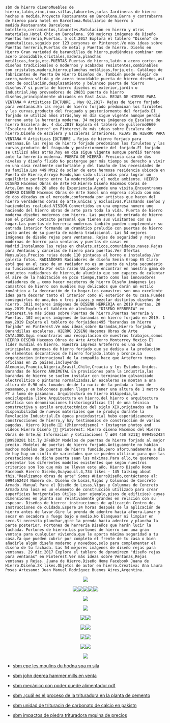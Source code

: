 
```
sbm de hierro disenoMuebles de hierro,latón,zinc,inox.sillas,taburetes,sofas Jardineras de hierro hechas a medida.Proyecto Restaurante en Barcelona.Barra y contrabarra de hieroo para hotel en Barcelona.Mobiliario de hierro a medida.Restaurante Barcelona: botellero,cerramientos,taburetes.Rotulación en hierro y otros materiales.Hotel Chic en Barcelona. 939 mejores imágenes de Diseño Puertas herreria,Puertas. 5 oct.2017 Explora el tablero "Diseño" de geometalicas,seguido por 123 personas en Pinterest.Ve más ideas sobre Puertas herreria,Puertas de metal y Puertas de hierro. Diseño en Hierro Gran variedad de barandillas de hierro,pudiéndose combinar con acero inoxidable,cristales,madera,planchas metálicas,forja,etc.PUERTAS.Puertas de hierro,latón o acero corten en diseños tradicionales o modernos y acabados resistentes,combinables con cristales,madera,hierro,planchas metálicas,forja,etc. Catálogo de fabricantes de Puerta De Hierro Diseños de. También puede elegir de acero,madera sólida y de acero inoxidable puerta de hierro diseños,así como de oscilación,desplazamiento y balanceo puerta de hierro diseños.Y si puerta de hierro diseños es exterior,jardín o industrial.Hay proveedores de 29831 puerta de hierro diseños,principalmente ubicados en East Asia. REJAS DE HIERRO PARA VENTANA ® Artisticas【OCTUBRE … May 02,2017· Rejas de hierro forjado para ventanas.En las rejas de hierro forjado predominan los firuletes y las curvas,producto del fraguado y posteriormente del forjado.El forjado se utilizó años atrás,hoy en día sigue vigente aunque perdió terreno ante la herrería moderna. 34 mejores imágenes de Escalera de hierro Escalera de. 4 dic.2017 Explora el tablero de guillermo0600 "Escalera de hierro" en Pinterest.Ve más ideas sobre Escalera de hierro,Diseño de escalera y Escaleras interiores. REJAS DE HIERRO PARA VENTANA ® Artisticas【OCTUBRE … Rejas de hierro forjado para ventanas.En las rejas de hierro forjado predominan los firuletes y las curvas,producto del fraguado y posteriormente del forjado.El forjado se utilizó años atrás,hoy en día sigue vigente aunque perdió terreno ante la herrería moderna. PUERTA DE HIERRO: Preciosa casa de dos niveles y diseño fluido No postergue por más tiempo su derecho a vivir en una casa realmente confortable y del tamaño de las necesidades de su familia.Los 449 Mts2 de solar de esta hermosa residencia ubicada en Puerta de Hierro,Arroyo Hondo,han sido utilizados para lograr un equilibrio perfecto entre la modernidad y el medio ambiente. HIERRO DISEÑO Hacemos Obras de Arte HD.Hierro Diseño Hacemos Obras de Arte.Con mas de 20 años de Experiencia.Agende una visita.Encuentranos HIERRO DISEÑO Hacemos Obras de Arte Somos una empresa solida con más de dos décadas en el mercado,conformada por artistas que hacen del hierro verdaderas obras de arte,unicas y exclusivas.Plasmando sueños y haciendolos realidad.VISIÒN.Convertidos en una empresa numero uno haciendo del hierro obras de arte para toda la vida. Puerta de hierro moderna diseños modernos con hierro. Las puertas de entrada de hierro son el primer contacto personal que tienen sus visitantes con su hogar.Las puertas de herreria modernas también pueden complementar su entrada interior formando un dramático preludio con puertas de hierro justo antes de su puerta de madera tradicional. Las 54 mejores imágenes de diseño rejas para ventanas. Rejas de seguridad y rejas modernas de hierro para ventanas y puertas de casas en Madrid.Instalamos las rejas en chalets,aticos,comunidades,naves.Rejas para Ventanas y cancelas de hierro para puertas.Ver Ofertas Mensuales.Precios rejas desde 110 pintadas al horno e instaladas.Ver galería fotos. RADIADORES Radiadores de diseño Senia Group ES Claro está que en el caso de un radiador no es un punto de vista secundario su funcionamiento.Por ésta razón Ud.puede encontrar en nuestra gama de productos radiadores de hierro,de alumínio que son capaces de calentar el aire de la habitación en poco tiempo,tanto como los innovadores radiadores de … como hacer maceteros de hierro Diseño imágenes Los camastros de hierro son muebles muy delicados que darán un estilo romántico a la decoración de tu hogar.Los camastros son una excelente idea para decorar tanto el interior como el exterior de tu casa.Puedes conseguirlos de una,dos o tres plazas y mezclar distintos diseños de hierro. 3811 mejores imágenes de DISEÑO HERRERIA en 2019 Puertas. 20 may.2019 Explora el tablero de alexloock "DISEÑO HERRERIA" en Pinterest.Ve más ideas sobre Puertas de hierro,Puertas herreria y Puertas. 102 mejores imágenes de barandas en hierro forjado en 2019. 1 may.2019 Explora el tablero de forjaideas495 "barandas en hierro forjado" en Pinterest.Ve más ideas sobre Barandas,Hierro forjado y Barandillas escaleras. HIERRO DISEÑO Hacemos Obras de Arte CATALOGO.Aqui encontraras una recopilacion de nuestros trabajos,somos HIERRO DISEÑO Hacemos Obras de Arte Arteferro Monterrey Mexico El líder mundial en hierro. Nuestra impresa Arteferro es una de las principales empresas de hierro forjado que se dedica a la producción de elementos decorativos de hierro forjado,latón y bronce.La organizacion internacional de la compañía hace que Arteferro tenga oficinas en 25 países,incluyendo Alemania,Francia,Nigeria,Brasil,Chile,Croacia y los Estados Unidos. Barandas de hierro ARKIMETAL En provisiones para la industria,las barandas de hierro se suelen instalar con terminación galvanizado electrolitico o pinturas normalizadas.En escaleras se montan a una altura de 0.90 mts tomados desde la nariz de la pedada a lomo de pasamano,y en balconeos pueden llegar a tener una altura de 1 metro de PT a lomo de pasamano. Arquitectura en hierro Wikipedia,la enciclopedia libre Arquitectura en hierro,del hierro o arquitectura metálica son denominaciones historiográficas [1] de una técnica constructiva y estilo arquitectónico del siglo XIX,originados en la disponibilidad de nuevos materiales que se produjo durante la Revolución Industrial.En época preindustrial hubo esporádicamente construcciones de hierro,y hay testimonios de construcción de varias pagodas. Hierro Diseño 🔨🚪 (@hierrodiseno) • Instagram photos and videos Hierro Diseño 🔨🚪 🔴Pinterest: Hierro diseno Hacemos del Hierro Obras de Arte.💻 Información y Cotizaciones 👇 ☎04 450 8211📱 0994562424📱09938281 bit.ly 2FeBk3Y Modelos de puertas de hierro forjado al mejor precio. Modelos de puertas de hierro forjado.Antiguamente no habían muchos modelos de puertas de hierro fundido,pero afortunadamente a día de hoy hay un sinfín de variedades que se pueden utilizar para que las prestaciones de dicha puerta sean las máximas.Para ello,te queremos presentar los diferentes modelos existentes que según nuestros criterios son los que más se llevan este año. Hierro Diseño Home Facebook Hierro Diseño,Guayaquil.4,734 likes · 145 talking about this."Realizamos obras de arte" Somos #HierroDiseño,contáctanos al: 0994562424 Número de. Diseño de Losas,Vigas y Columnas de Concreto Armado. Manual Para el Diseño de Losas,Vigas y Columnas de Concreto Armado.Una losa es un elemento de construcción utilizado para crear superficies horizontales útiles (por ejemplo,pisos de edificios) cuyas dimensiones en planta son relativamente grandes en relación con su espesor. Diseños de hierro: instrucciones de aplicación Centro de. Instrucciones de cuidado.Espere 24 horas después de la aplicación de hierro antes de lavar.Gire la prenda de adentro hacia afuera.Lavar y secar en secadora a fuego bajo o medio.No blanquear ni limpiar en seco.Si necesita planchar,gire la prenda hacia adentro y plancha la parte posterior. Portones de herrería Diseños que harán lucir la fachada. Portones de hierro.Los portones de hierro son una gran ventaja para cualquier vivienda,que le aporta máxima seguridad a tu casa.Ya que pueden cubrir por completo el frente de tu casa o bien añadirle algún diseño moderno y novedoso,solo para complementar el diseño de tu fachada. Las 54 mejores imágenes de diseño rejas para ventanas. 29 dic.2017 Explora el tablero de dpramirezm "diseño rejas para ventanas" en Pinterest.Ver más ideas sobre Ventanas,Rejas ventanas y Rejas. Juana de Hierro.Diseño Home Facebook Juana de Hierro.Diseño.2K likes.Objetos de autor en hierro.Creativa: Ana Laura Posas Artesano: Juan Manuel Rodríguez Buenos Aires,Argentina. 
```

<div align="center">

<a href="https://es-crusher.shibang-china.com/github&k=sbm+de+hierro+diseno"><img src="https://static.shibang-china.com/es/crusher/logo.jpg"></a>

<a href="https://es-crusher.shibang-china.com/github&k=sbm+de+hierro+diseno"><img src="https://static.shibang-china.com/es/crusher/index.jpg"></a><a href="https://es-crusher.shibang-china.com/material.htmlgithub&k=sbm+de+hierro+diseno"><img src="https://static.shibang-china.com/es/crusher/material.jpg"></a><a href="https://es-crusher.shibang-china.com/application.htmlgithub&k=sbm+de+hierro+diseno"><img src="https://static.shibang-china.com/es/crusher/application.jpg"></a><a href="https://es-crusher.shibang-china.com/aboutus.htmlgithub&k=sbm+de+hierro+diseno"><img src="https://static.shibang-china.com/es/crusher/aboutus.jpg"></a><a href="https://es-crusher.shibang-china.com/contact.htmlgithub&k=sbm+de+hierro+diseno"><img src="https://static.shibang-china.com/es/crusher/contact.jpg"></a>

<a href="https://es-crusher.shibang-china.com/github&k=sbm+de+hierro+diseno"><img src="https://static.shibang-china.com/es/crusher/banner.jpg"></a>

<a href="https://swt.shibang-china.com/github&k=sbm+de+hierro+diseno"><img src="https://static.shibang-china.com/es/crusher/text.jpg"></a>

<a href="https://swt.shibang-china.com/github&k=sbm+de+hierro+diseno"><img src="https://static.shibang-china.com/es/crusher/chat.jpg"></a><a href="https://es-crusher.shibang-china.com/contact.htmlgithub&k=sbm+de+hierro+diseno"><img src="https://static.shibang-china.com/es/crusher/message.jpg"></a>

<a href="https://es-crusher.shibang-china.com/products/pe.htmlgithub&k=sbm+de+hierro+diseno"><img src="https://static.shibang-china.com/es/crusher/pe.jpg"></a><a href="https://es-crusher.shibang-china.com/products/pf.htmlgithub&k=sbm+de+hierro+diseno"><img src="https://static.shibang-china.com/es/crusher/pf.jpg"></a>

<a href="https://es-crusher.shibang-china.com/products/hpt.htmlgithub&k=sbm+de+hierro+diseno"><img src="https://static.shibang-china.com/es/crusher/hpt.jpg"></a><a href="https://es-crusher.shibang-china.com/products/vsi.htmlgithub&k=sbm+de+hierro+diseno"><img src="https://static.shibang-china.com/es/crusher/vsi.jpg"></a>

<a href="https://es-crusher.shibang-china.com/products/klv.htmlgithub&k=sbm+de+hierro+diseno"><img src="https://static.shibang-china.com/es/crusher/klv.jpg"></a><a href="https://es-crusher.shibang-china.com/products/portable.htmlgithub&k=sbm+de+hierro+diseno"><img src="https://static.shibang-china.com/es/crusher/portable.jpg"></a>

<a href="https://swt.shibang-china.com/github&k=sbm+de+hierro+diseno"><img src="https://static.shibang-china.com/es/crusher/case.jpg"></a>

</div>


* [sbm epe les moulins du hodna spa m sila](sbm%20epe%20les%20moulins%20du%20hodna%20spa%20m%20sila.md)

* [sbm john deerea hammer mills en venta](sbm%20john%20deerea%20hammer%20mills%20en%20venta.md)

* [sbm mecánico con poder puede alimentador pdf](sbm%20mec%C3%A1nico%20con%20poder%20puede%20alimentador%20pdf.md)

* [sbm ¿cuál es el proceso de la trituradora en la planta de cemento ](sbm%20%C2%BFcu%C3%A1l%20es%20el%20proceso%20de%20la%20trituradora%20en%20la%20planta%20de%20cemento%20.md)

* [sbm unidad de trituracin de carbonato de calcio en pakistn](sbm%20unidad%20de%20trituracin%20de%20carbonato%20de%20calcio%20en%20pakistn.md)

* [sbm impactos de piedra trituradora mquina de precios](sbm%20impactos%20de%20piedra%20trituradora%20mquina%20de%20precios.md)